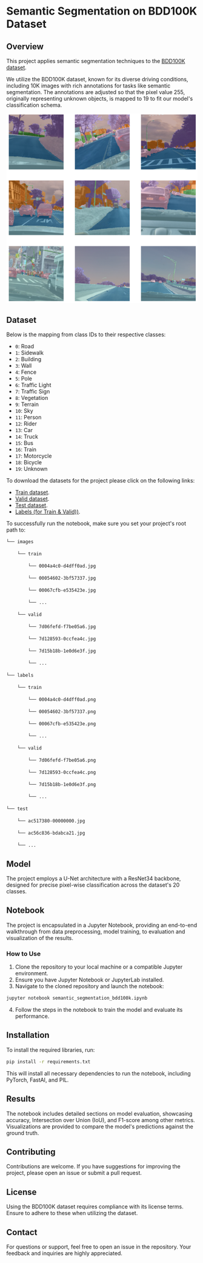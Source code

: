 
# Semantic Segmentation on BDD100K Dataset

## Overview
This project applies semantic segmentation techniques to the [BDD100K dataset](https://doc.bdd100k.com/index.html). 

We utilize the BDD100K dataset, known for its diverse driving conditions, including 10K images with rich annotations for tasks like semantic segmentation. The annotations are adjusted so that the pixel value 255, originally representing unknown objects, is mapped to 19 to fit our model's classification schema.

![Semantic Segmentation Samples](bdd100k_seg.png)

## Dataset

Below is the mapping from class IDs to their respective classes:

- `0`: Road
- `1`: Sidewalk
- `2`: Building
- `3`: Wall
- `4`: Fence
- `5`: Pole
- `6`: Traffic Light
- `7`: Traffic Sign
- `8`: Vegetation
- `9`: Terrain
- `10`: Sky
- `11`: Person
- `12`: Rider
- `13`: Car
- `14`: Truck
- `15`: Bus
- `16`: Train
- `17`: Motorcycle
- `18`: Bicycle
- `19`: Unknown
  
To download the datasets for the project please click on the following links:
- [Train dataset](https://dl.cv.ethz.ch/bdd100k/data/10k_images_train.zip).
- [Valid dataset](https://dl.cv.ethz.ch/bdd100k/data/10k_images_val.zip).
- [Test dataset](https://dl.cv.ethz.ch/bdd100k/data/10k_images_test.zip).
- [Labels (for Train & Valid))](https://dl.cv.ethz.ch/bdd100k/data/bdd100k_sem_seg_labels_trainval.zip).

To successfully run the notebook, make sure you set your project's root path to:

    └── images
    
        └── train
        
            └── 0004a4c0-d4dff0ad.jpg
            
            └── 00054602-3bf57337.jpg
            
            └── 00067cfb-e535423e.jpg
            
            └── ...
            
        └── valid
        
            └── 7d06fefd-f7be05a6.jpg
            
            └── 7d128593-0ccfea4c.jpg
            
            └── 7d15b18b-1e0d6e3f.jpg
            
            └── ...
            
    └── labels
    
        └── train
        
            └── 0004a4c0-d4dff0ad.png
            
            └── 00054602-3bf57337.png
            
            └── 00067cfb-e535423e.png
            
            └── ...
            
        └── valid
        
            └── 7d06fefd-f7be05a6.png
            
            └── 7d128593-0ccfea4c.png
            
            └── 7d15b18b-1e0d6e3f.png
            
            └── ...
            
    └── test
    
        └── ac517380-00000000.jpg
        
        └── ac56c836-bdabca21.jpg
        
        └── ...
        
## Model
The project employs a U-Net architecture with a ResNet34 backbone, designed for precise pixel-wise classification across the dataset's 20 classes.

## Notebook
The project is encapsulated in a Jupyter Notebook, providing an end-to-end walkthrough from data preprocessing, model training, to evaluation and visualization of the results.

### How to Use
1. Clone the repository to your local machine or a compatible Jupyter environment.
2. Ensure you have Jupyter Notebook or JupyterLab installed.
3. Navigate to the cloned repository and launch the notebook:
   
```bash
jupyter notebook semantic_segmentation_bdd100k.ipynb
```
4. Follow the steps in the notebook to train the model and evaluate its performance.

## Installation
To install the required libraries, run:

```bash
pip install -r requirements.txt
```
This will install all necessary dependencies to run the notebook, including PyTorch, FastAI, and PIL.

## Results
The notebook includes detailed sections on model evaluation, showcasing accuracy, Intersection over Union (IoU), and F1-score among other metrics. Visualizations are provided to compare the model's predictions against the ground truth.

## Contributing
Contributions are welcome. If you have suggestions for improving the project, please open an issue or submit a pull request.

## License
Using the BDD100K dataset requires compliance with its license terms. Ensure to adhere to these when utilizing the dataset.

## Contact
For questions or support, feel free to open an issue in the repository. Your feedback and inquiries are highly appreciated.

